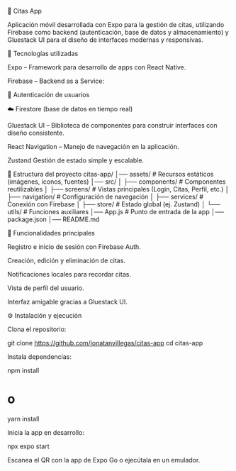 📅 Citas App

Aplicación móvil desarrollada con Expo para la gestión de citas, utilizando Firebase como backend (autenticación, base de datos y almacenamiento) y Gluestack UI para el diseño de interfaces modernas y responsivas.

🚀 Tecnologías utilizadas

Expo – Framework para desarrollo de apps con React Native.

Firebase – Backend as a Service:

🔑 Autenticación de usuarios

☁️ Firestore (base de datos en tiempo real)


Gluestack UI – Biblioteca de componentes para construir interfaces con diseño consistente.

React Navigation – Manejo de navegación en la aplicación.

Zustand Gestión de estado simple y escalable.

📂 Estructura del proyecto
citas-app/
│── assets/             # Recursos estáticos (imágenes, íconos, fuentes)
│── src/
│   ├── components/     # Componentes reutilizables
│   ├── screens/        # Vistas principales (Login, Citas, Perfil, etc.)
│   ├── navigation/     # Configuración de navegación
│   ├── services/       # Conexión con Firebase
│   ├── store/          # Estado global (ej. Zustand)
│   └── utils/          # Funciones auxiliares
│── App.js              # Punto de entrada de la app
│── package.json
│── README.md

🔑 Funcionalidades principales

Registro e inicio de sesión con Firebase Auth.

Creación, edición y eliminación de citas.

Notificaciones locales para recordar citas.

Vista de perfil del usuario.

Interfaz amigable gracias a Gluestack UI.

⚙️ Instalación y ejecución

Clona el repositorio:

git clone https://github.com/jonatanvillegas/citas-app
cd citas-app


Instala dependencias:

npm install
# o
yarn install


Inicia la app en desarrollo:

npx expo start


Escanea el QR con la app de Expo Go o ejecútala en un emulador.
